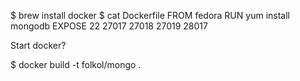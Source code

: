 $ brew install docker
$ cat Dockerfile
FROM fedora
RUN yum install mongodb
EXPOSE 22 27017 27018 27019 28017

Start docker?


$ docker build -t folkol/mongo .